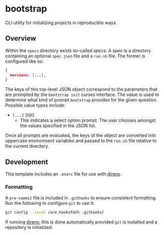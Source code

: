 # bootstrap

CLI utility for initializing projects in reproducible ways.

## Overview

Within the `specs` directory exists so-called *specs*. A spec is a directory
containing an optional `spec.json` file and a `run.sh` file. The former is
configured like so:

```spec.json
{
  versions: [...],
}
```

The keys of this top-level JSON object correspond to the parameters that are
prompted by the `bootstrap init` curses interface. The value is used to
determine what kind of prompt `bootstrap` provides for the given question.
Possible value types include:

* `[...]` (list)
  * This indicates a select option prompt. The user chooses amongst the values
    specified in the JSON list.

Once all prompts are evaluated, the keys of the object are converted into
uppercase environment variables and passed to the `run.sh` file relative to the
current directory.

## Development

This template includes an `.envrc` file for use with [direnv](https://direnv.net/).

### Formatting

A `pre-commit` file is included in `.githooks` to ensure consistent formatting.
Run the following to configure `git` to use it:

```bash
git config --local core.hooksPath .githooks/
```

If running [direnv](https://direnv.net/), this is done automatically provided
`git` is installed and a repository is initialized.
